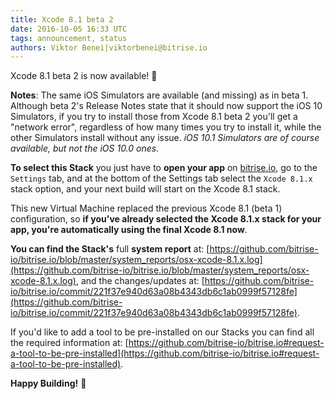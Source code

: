 ```yaml
---
title: Xcode 8.1 beta 2
date: 2016-10-05 16:33 UTC
tags: announcement, status
authors: Viktor Benei|viktorbenei@bitrise.io
---
```


Xcode 8.1 beta 2 is now available! 🎉


__Notes__: The same iOS Simulators are available (and missing) as in beta 1.
Although beta 2's Release Notes state that it should now support the iOS 10 Simulators,
if you try to install those from Xcode 8.1 beta 2 you'll get a "network error", regardless
of how many times you try to install it, while the other Simulators install without any issue.
_iOS 10.1 Simulators are of course available, but not the iOS 10.0 ones._


__To select this Stack__ you just have to **open your app** on [bitrise.io](https://www.bitrise.io),
go to the `Settings` tab, and at the bottom of the Settings tab select the `Xcode 8.1.x`
stack option, and your next build will start on the Xcode 8.1 stack.

This new Virtual Machine replaced the previous Xcode 8.1 (beta 1) configuration,
so **if you've already selected the Xcode 8.1.x stack for your app,
you're automatically using the final Xcode 8.1 now**.

__You can find the Stack's__ full __system report__ at:
[https://github.com/bitrise-io/bitrise.io/blob/master/system_reports/osx-xcode-8.1.x.log](https://github.com/bitrise-io/bitrise.io/blob/master/system_reports/osx-xcode-8.1.x.log),
and the changes/updates at:
[https://github.com/bitrise-io/bitrise.io/commit/221f37e940d63a08b4343db6c1ab0999f57128fe](https://github.com/bitrise-io/bitrise.io/commit/221f37e940d63a08b4343db6c1ab0999f57128fe).

If you'd like to add a tool to be pre-installed on our Stacks
you can find all the required information at: [https://github.com/bitrise-io/bitrise.io#request-a-tool-to-be-pre-installed](https://github.com/bitrise-io/bitrise.io#request-a-tool-to-be-pre-installed).

**Happy Building!** 🚀
